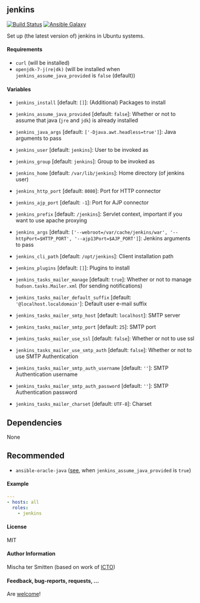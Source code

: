## jenkins

[![Build Status](https://travis-ci.org/Oefenweb/ansible-jenkins.svg?branch=master)](https://travis-ci.org/Oefenweb/ansible-jenkins) [![Ansible Galaxy](http://img.shields.io/badge/ansible--galaxy-jenkins-blue.svg)](https://galaxy.ansible.com/tersmitten/jenkins)

Set up (the latest version of) jenkins in Ubuntu systems.

#### Requirements

* `curl` (will be installed)
* `openjdk-7-j(re|dk)` (will be installed when `jenkins_assume_java_provided` is `false` (default))

#### Variables

* `jenkins_install` [default: `[]`]: (Additional) Packages to install

* `jenkins_assume_java_provided` [default: `false`]: Whether or not to assume that java (`jre` and `jdk`) is already installed

* `jenkins_java_args` [default: `['-Djava.awt.headless=true']`]: Java arguments to pass
* `jenkins_user` [default: `jenkins`]: User to be invoked as
* `jenkins_group` [default: `jenkins`]: Group to be invoked as
* `jenkins_home` [default: `/var/lib/jenkins`]: Home directory (of jenkins user)
* `jenkins_http_port` [default: `8080`]: Port for HTTP connector
* `jenkins_ajp_port` [default: `-1`]: Port for AJP connector
* `jenkins_prefix` [default: `/jenkins`]: Servlet context, important if you want to use apache proxying
* `jenkins_args` [default: `['--webroot=/var/cache/jenkins/war', '--httpPort=$HTTP_PORT', '--ajp13Port=$AJP_PORT']`]: Jenkins arguments to pass

* `jenkins_cli_path` [default: `/opt/jenkins`]: Client installation path

* `jenkins_plugins` [default: `[]`]: Plugins to install

* `jenkins_tasks_mailer_manage` [default: `true`]: Whether or not to manage `hudson.tasks.Mailer.xml` (for sending notifications)
* `jenkins_tasks_mailer_default_suffix` [default: `'@localhost.localdomain'`]: Default user e-mail suffix
* `jenkins_tasks_mailer_smtp_host` [default: `localhost`]: SMTP server
* `jenkins_tasks_mailer_smtp_port` [default: `25`]: SMTP port
* `jenkins_tasks_mailer_use_ssl` [default: `false`]: Whether or not to use ssl
* `jenkins_tasks_mailer_use_smtp_auth` [default: `false`]: Whether or not to use SMTP Authentication
* `jenkins_tasks_mailer_smtp_auth_username` [default: `''`]: SMTP Authentication username
* `jenkins_tasks_mailer_smtp_auth_password` [default: `''`]: SMTP Authentication password
* `jenkins_tasks_mailer_charset` [default: `UTF-8`]: Charset

## Dependencies

None

## Recommended

* `ansible-oracle-java` ([see](https://github.com/Oefenweb/ansible-oracle-java), when `jenkins_assume_java_provided` is `true`)

#### Example

```yaml
---
- hosts: all
  roles:
    - jenkins
```

#### License

MIT

#### Author Information

Mischa ter Smitten (based on work of [ICTO](https://github.com/ICTO/ansible-jenkins))

#### Feedback, bug-reports, requests, ...

Are [welcome](https://github.com/Oefenweb/ansible-jenkins/issues)!

